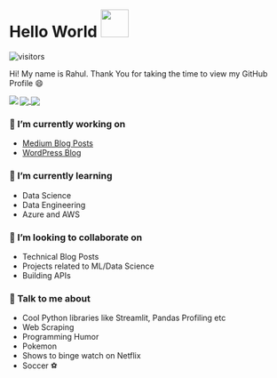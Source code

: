 # Hello World <img src = "https://github.com/rahulbanerjee26/rahulbanerjee26/blob/main/hFZ.gif" width = 50px>
![visitors](https://visitor-badge.glitch.me/badge?page_id=rahulbanerjee26.rahulbanerjee26)

Hi! My name is Rahul. Thank You for taking the time to view my GitHub Profile :smile:

<a href="https://github.com/anuraghazra/github-readme-stats">
  <img align="left" src="https://github-readme-stats.vercel.app/api?username=rahulbanerjee26&count_private=true&show_icons=true&theme=radical" />
</a>
<a href="https://github.com/anuraghazra/convoychat">
  <img align="center" src="https://github-readme-stats.vercel.app/api/top-langs/?username=rahulbanerjee26" />
</a>
<a href="https://github.com/anuraghazra/github-readme-stats">
  <img align="center" src="https://github-readme-stats.vercel.app/api/wakatime?username=@rahulbanerjee26&compact=True"/>
</a>

<h3> 🔭 I’m currently working on </h3>

- <a href= 'https://rahul1999.medium.com/'> Medium Blog Posts </a>
- <a href = 'https://www.realpythonproject.com/'> WordPress Blog </a>

<h3> 🌱 I’m currently learning  </h3>

- Data Science
- Data Engineering
- Azure and AWS

<h3> 👯 I’m looking to collaborate on </h3>
  
- Technical Blog Posts
- Projects related to ML/Data Science
- Building APIs

<h3> 💬 Talk to me about </h3>

- Cool Python libraries like Streamlit, Pandas Profiling etc
- Web Scraping 
- Programming Humor
- Pokemon
- Shows to binge watch on Netflix 
- Soccer :soccer:
 
 
